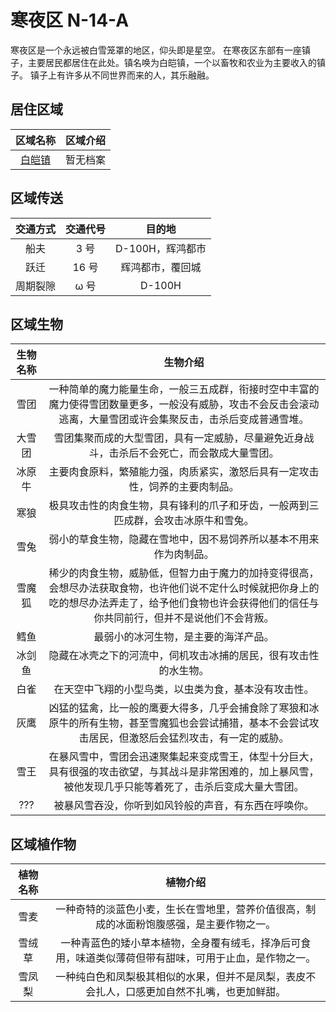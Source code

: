 # 寒夜区 N-14-A

寒夜区是一个永远被白雪笼罩的地区，仰头即是星空。
在寒夜区东部有一座镇子，主要居民都居住在此处。镇名唤为白皑镇，一个以畜牧和农业为主要收入的镇子。
镇子上有许多从不同世界而来的人，其乐融融。

## 居住区域

| 区域名称 | 区域介绍 |
|:---:|:---:|
| [白皑镇](./whitetown/index.md) | 暂无档案 |

## 区域传送

| 交通方式 | 交通代号 | 目的地 |
|:---:|:---:|:---:|
| 船夫 | 3 号 | D-100H，辉鸿都市 |
| 跃迁 | 16 号 | 辉鸿都市，覆回城 |
| 周期裂隙 | ω 号 | D-100H |

## 区域生物

| 生物名称 | 生物介绍 |
|:---:|:---:|
| 雪团 | 一种简单的魔力能量生命，一般三五成群，衔接时空中丰富的魔力使得雪团数量更多，一般没有威胁，攻击不会反击会滚动逃离，大量雪团或许会集聚反击，击杀后变成普通雪堆。 |
| 大雪团 | 雪团集聚而成的大型雪团，具有一定威胁，尽量避免近身战斗，击杀后不会死亡，而会散成大量雪团。 |
| 冰原牛 | 主要肉食原料，繁殖能力强，肉质紧实，激怒后具有一定攻击性，饲养的主要肉制品。 |
| 寒狼 | 极具攻击性的肉食生物，具有锋利的爪子和牙齿，一般两到三匹成群，会攻击冰原牛和雪兔。 |
| 雪兔 | 弱小的草食生物，隐藏在雪地中，因不易饲养所以基本不用来作为肉制品。 |
| 雪魔狐 | 稀少的肉食生物，威胁低，但智力由于魔力的加持变得很高，会想尽办法获取食物，也许他们说不定什么时候就把你身上的吃的想尽办法弄走了，给予他们食物也许会获得他们的信任与你共同前行，但并不是说他们不会背叛。 |
| 鳕鱼 | 最弱小的冰河生物，是主要的海洋产品。 |
| 冰剑鱼 | 隐藏在冰壳之下的河流中，伺机攻击冰捕的居民，很有攻击性的水生物。 |
| 白雀 | 在天空中飞翔的小型鸟类，以虫类为食，基本没有攻击性。 |
| 灰鹰 | 凶猛的猛禽，比一般的鹰要大得多，几乎会捕食除了寒狼和冰原牛的所有生物，甚至雪魔狐也会尝试捕猎，基本不会尝试攻击居民，但激怒后会猛烈攻击，有一定的威胁。 |
| 雪王 | 在暴风雪中，雪团会迅速聚集起来变成雪王，体型十分巨大，具有很强的攻击欲望，与其战斗是非常困难的，加上暴风雪，被他发现几乎只能等着死了，击杀后变成大量大雪团。 |
| ??? | 被暴风雪吞没，你听到如风铃般的声音，有东西在呼唤你。 |

## 区域植作物

| 植物名称 | 植物介绍 |
|:----:|:---:|
| 雪麦 | 一种奇特的淡蓝色小麦，生长在雪地里，营养价值很高，制成的冰面粉饱腹感强，是主要作物之一。 |
| 雪绒草 | 一种青蓝色的矮小草本植物，全身覆有绒毛，择净后可食用，味道类似薄荷但带有甜味，可用于止血，是作物之一。 |
| 雪凤梨 | 一种纯白色和凤梨极其相似的水果，但并不是凤梨，表皮不会扎人，口感更加自然不扎嘴，也更加鲜甜。 |
